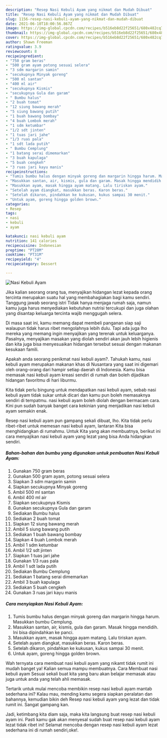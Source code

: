 ```yaml
---
description: "Resep Nasi Kebuli Ayam yang nikmat dan Mudah Dibuat"
title: "Resep Nasi Kebuli Ayam yang nikmat dan Mudah Dibuat"
slug: 1156-resep-nasi-kebuli-ayam-yang-nikmat-dan-mudah-dibuat
date: 2021-06-10T18:00:56.867Z
image: https://img-global.cpcdn.com/recipes/b516eb8d22f25651/680x482cq70/nasi-kebuli-ayam-foto-resep-utama.jpg
thumbnail: https://img-global.cpcdn.com/recipes/b516eb8d22f25651/680x482cq70/nasi-kebuli-ayam-foto-resep-utama.jpg
cover: https://img-global.cpcdn.com/recipes/b516eb8d22f25651/680x482cq70/nasi-kebuli-ayam-foto-resep-utama.jpg
author: Shawn Freeman
ratingvalue: 3.9
reviewcount: 8
recipeingredient:
- "750 gram beras"
- "500 gram ayam potong sesuai selera"
- "3 sdm margarin samin"
- "secukupnya Minyak goreng"
- "500 ml santan"
- "400 ml air"
- "secukupnya Kismis"
- "secukupnya Gula dan garam"
- " Bumbu halus"
- "2 buah tomat"
- "12 siung bawang merah"
- "5 siung bawang putih"
- "1 buah bawang bombay"
- "4 buah Lombok merah"
- "1 sdm ketumbar"
- "1/2 sdt jinten"
- "1 tuas jari jahe"
- "1/3 ruas pala"
- "1 sdt lada putih"
- " Bumbu Cemplung"
- "1 batang serai dimemarkan"
- "3 buah kapulaga"
- "5 buah cengkeh"
- "3 ruas jari kayu manis"
recipeinstructions:
- "Tumis bumbu halus dengan minyak goreng dan margarin hingga harum. Masukkan bumbu Cemplung."
- "Masukkan santan, air, kismis, gula dan garam. Masak hingga mendidih. Ini bisa dipindahkan ke panci."
- "Masukkan ayam, masak hingga ayam matang. Lalu tiriskan ayam."
- "Setelah ayam diangkat, masukkan beras. Karon beras."
- "Setelah dikaron, pindahkan ke kukusan, kukus sampai 30 menit."
- "Untuk ayam, goreng hingga golden brown."
categories:
- Resep
tags:
- nasi
- kebuli
- ayam

katakunci: nasi kebuli ayam 
nutrition: 141 calories
recipecuisine: Indonesian
preptime: "PT28M"
cooktime: "PT31M"
recipeyield: "4"
recipecategory: Dessert

---
```



![Nasi Kebuli Ayam](https://img-global.cpcdn.com/recipes/b516eb8d22f25651/680x482cq70/nasi-kebuli-ayam-foto-resep-utama.jpg)

Jika kalian seorang orang tua, menyajikan hidangan lezat kepada orang tercinta merupakan suatu hal yang membahagiakan bagi kamu sendiri. Tanggung jawab seorang istri Tidak hanya menjaga rumah saja, namun kamu juga harus menyediakan kebutuhan nutrisi tercukupi dan juga olahan yang disantap keluarga tercinta wajib menggugah selera.

Di masa  saat ini, kamu memang dapat membeli panganan siap saji walaupun tidak harus ribet mengolahnya lebih dulu. Tapi ada juga lho mereka yang memang ingin menyajikan yang terenak untuk keluarganya. Pasalnya, menyajikan masakan yang diolah sendiri akan jauh lebih higienis dan kita juga bisa menyesuaikan hidangan tersebut sesuai dengan makanan kesukaan famili. 



Apakah anda seorang penikmat nasi kebuli ayam?. Tahukah kamu, nasi kebuli ayam merupakan makanan khas di Nusantara yang saat ini digemari oleh orang-orang dari hampir setiap daerah di Indonesia. Kamu bisa memasak nasi kebuli ayam kreasi sendiri di rumah dan boleh dijadikan hidangan favoritmu di hari liburmu.

Kita tidak perlu bingung untuk mendapatkan nasi kebuli ayam, sebab nasi kebuli ayam tidak sukar untuk dicari dan kamu pun boleh memasaknya sendiri di tempatmu. nasi kebuli ayam boleh diolah dengan bermacam cara. Kini pun sudah banyak banget cara kekinian yang menjadikan nasi kebuli ayam semakin enak.

Resep nasi kebuli ayam pun gampang sekali dibuat, lho. Kita tidak perlu ribet-ribet untuk memesan nasi kebuli ayam, lantaran Kita bisa menghidangkan di rumahmu. Untuk Kita yang akan membuatnya, berikut ini cara menyajikan nasi kebuli ayam yang lezat yang bisa Anda hidangkan sendiri.

<!--inarticleads1-->

##### Bahan-bahan dan bumbu yang digunakan untuk pembuatan Nasi Kebuli Ayam:

1. Gunakan 750 gram beras
1. Gunakan 500 gram ayam, potong sesuai selera
1. Siapkan 3 sdm margarin samin
1. Siapkan secukupnya Minyak goreng
1. Ambil 500 ml santan
1. Ambil 400 ml air
1. Siapkan secukupnya Kismis
1. Gunakan secukupnya Gula dan garam
1. Sediakan  Bumbu halus
1. Sediakan 2 buah tomat
1. Siapkan 12 siung bawang merah
1. Ambil 5 siung bawang putih
1. Sediakan 1 buah bawang bombay
1. Siapkan 4 buah Lombok merah
1. Ambil 1 sdm ketumbar
1. Ambil 1/2 sdt jinten
1. Siapkan 1 tuas jari jahe
1. Gunakan 1/3 ruas pala
1. Ambil 1 sdt lada putih
1. Sediakan  Bumbu Cemplung
1. Sediakan 1 batang serai dimemarkan
1. Ambil 3 buah kapulaga
1. Sediakan 5 buah cengkeh
1. Gunakan 3 ruas jari kayu manis




<!--inarticleads2-->

##### Cara menyiapkan Nasi Kebuli Ayam:

1. Tumis bumbu halus dengan minyak goreng dan margarin hingga harum. Masukkan bumbu Cemplung.
1. Masukkan santan, air, kismis, gula dan garam. Masak hingga mendidih. Ini bisa dipindahkan ke panci.
1. Masukkan ayam, masak hingga ayam matang. Lalu tiriskan ayam.
1. Setelah ayam diangkat, masukkan beras. Karon beras.
1. Setelah dikaron, pindahkan ke kukusan, kukus sampai 30 menit.
1. Untuk ayam, goreng hingga golden brown.




Wah ternyata cara membuat nasi kebuli ayam yang nikamt tidak rumit ini mudah banget ya! Kalian semua mampu membuatnya. Cara Membuat nasi kebuli ayam Sesuai sekali buat kita yang baru akan belajar memasak atau juga untuk anda yang telah ahli memasak.

Tertarik untuk mulai mencoba membikin resep nasi kebuli ayam mantab sederhana ini? Kalau mau, mending kamu segera siapkan peralatan dan bahannya, kemudian bikin deh Resep nasi kebuli ayam yang lezat dan tidak rumit ini. Sangat gampang kan. 

Jadi, ketimbang kita diam saja, maka kita langsung buat resep nasi kebuli ayam ini. Pasti kamu gak akan menyesal sudah buat resep nasi kebuli ayam lezat tidak ribet ini! Selamat mencoba dengan resep nasi kebuli ayam lezat sederhana ini di rumah sendiri,oke!.

